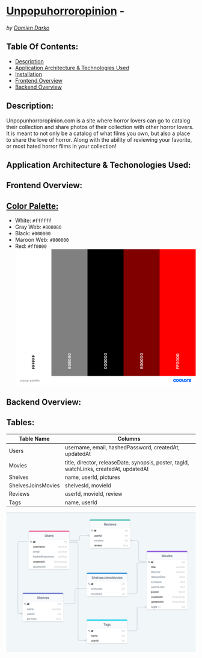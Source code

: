 # [Unpopuhorroropinion](https://unpopuhorroropinion.com/) - 
*by [Damien Darko](https://damiendarko.com/)*

Table Of Contents:
---
- [Description]()
- [Application Architecture & Technologies Used]()
- [Installation]()
- [Frontend Overview]()
- [Backend Overview]()

Description:
---
Unpopunhorroropinion.com is a site where horror lovers can go to catalog their collection and share photos of their collection with other horror lovers. It is meant to not only be a catalog of what films you own, but also a place to share the love of horror. Along with the ability of reviewing your favorite, or most hated horror films in your collection!

Application Architecture & Techonologies Used:
---


Frontend Overview:
---

[Color Palette:](https://coolors.co/ffffff-808080-000000-800000-ff0000)
---
- White: `#ffffff`
- Gray Web: `#808080`
- Black: `#000000`
- Maroon Web: `#800000`
- Red: `#ff0000`  
![unpop-palette](./readme-resources/unpop-palette.png)

Backend Overview:
---

Tables:
---
Table Name | Columns
---|---
Users | username, email, hashedPassword, createdAt, updatedAt
Movies | title, director, releaseDate, synopsis, poster, tagId, watchLinks, createdAt, updatedAt
Shelves | name, userId, pictures
ShelvesJoinsMovies | shelvesId, movieId
Reviews | userId, movieId, review
Tags | name, userId

![db-diagram](./readme-resources/unpop-db.png)